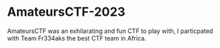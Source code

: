 # AmateursCTF-2023
AmateursCTF was an exhilarating and fun CTF to play with, I particpated with Team Fr334aks the best CTF team in Africa.
